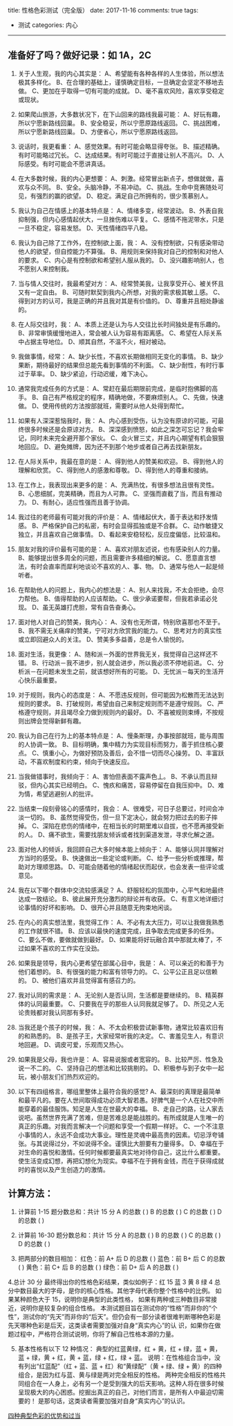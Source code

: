 title: 性格色彩测试（完全版）
date: 2017-11-16
comments: true
tags: 
 - 测试
categories: 内心
----------

## 准备好了吗？做好记录：如 1A，2C

1. 关于人生观，我的内心其实是：
A、希望能有各种各样的人生体验，所以想法极其多样化。
B、在合理的基础上，谨慎确定目标，一旦确定会坚定不移地去做。
C、更加在乎取得一切有可能的成就。
D、毫不喜欢风险，喜欢享受稳定或现状。

2. 如果爬山旅游，大多数状况下，在下山回来的路线我最可能：
A、好玩有趣，所以宁愿新路线回巢。
B、安全稳妥，所以宁愿原路线返回。
C、挑战困难，所以宁愿新路线回巢。
D、方便省心，所以宁愿原路线返回。

<!-- more -->

3. 说话时，我更看重：
A、感觉效果。有时可能会略显得夸张。
B、描述精确。有时可能略过冗长。
C、达成结果。有时可能过于直接让别人不高兴。
D、人际感受。有时可能会不愿讲真话。

4. 在大多数时候，我的内心更想要：
A、刺激。经常冒出新点子，想做就做，喜欢与众不同。
B、安全。头脑冷静，不易冲动。
C、挑战。生命中竞赛随处可见，有强烈的赢的欲望。
D、稳定。满足自己所拥有的，很少羡慕别人。

5. 我认为自己在情感上的基本特点是：
A、情绪多变，经常波动。
B、外表自我抑制强，但内心感情起伏大，一旦挫伤难以平复。
C、感情不拖泥带水，只是一旦不稳定，容易发怒。
D、天性情绪四平八稳。

6. 我认为自己除了工作外，在控制欲上面，我：
A、没有控制欲，只有感染带动他人的欲望，但自控能力不算强。
B、用规则来保持我对自己的控制和对他人的要求。
C、内心是有控制欲和希望别人服从我的。
D、没兴趣影响别人，也不愿别人来控制我。

7. 当与情人交往时，我最希望对方：
A、经常赞美我，让我享受开心、被关怀且又有一定自由。
B、可随时默契到我内心所想，对我的需求极其敏丄感。
C、得到对方的认可，我是正确的并且我对其是有价值的。
D、尊重并且相处静谧的。

8. 在人际交往时，我：
A、本质上还是认为与人交往比长时间独处是有乐趣的。
B、非常审慎缓慢地进入，常会被人认为容易有距离感。
C、希望在人际关系中占据主导地位。
D、顺其自然，不温不火，相对被动。

9. 我做事情，经常：
A、缺少长性，不喜欢长期做相同无变化的事情。
B、缺少果断，期待最好的结果但总能先看到事情的不利面。
C、缺少耐性，有时行事过于草率。
D、缺少紧迫，行动迟缓，难下决心。

10. 通常我完成任务的方式是：
A、常赶在最后期限前完成，是临时抱佛脚的高手。
B、自己有严格规定的程序，精确地做，不要麻烦别人。
C、先做，快速做。
D、使用传统的方法按部就班，需要时从他人处得到帮忙。

11. 如果有人深深惹恼我时，我：
A、内心感到受伤，认为没有原谅的可能，可最终很多时候还是会原谅对方。
B、深深感到愤怒，如此之深怎可忘记？我会牢记，同时未来完全避开那个家伙。
C、会火冒三丈，并且内心期望有机会狠狠地回应。
D、避免摊牌，因为还不到那个地步或者自己再去找新朋友。

12. 在人际关系中，我最在意的是：
A、得到他人的赞美和欢迎。
B、得到他人的理解和欣赏。
C、得到他人的感激和尊敬。
D、得到他人的尊重和接纳。

13. 在工作上，我表现出来更多的是：
A、充满热忱，有很多想法且很有灵性。
B、心思细腻，完美精确，而且为人可靠。
C、坚强而直截了当，而且有推动力。
D、有耐心，适应性强而且善于协调。

14. 我过往的老师最有可能对我的评价是：
A、情绪起伏大，善于表达和抒发情感。
B、严格保护自己的私密，有时会显得孤独或是不合群。
C、动作敏捷又独立，并且喜欢自己做事情。
D、看起来安稳轻松，反应度偏低，比较温和。

15. 朋友对我的评价最有可能的是：
A、喜欢对朋友述说，也有感染别人的力量。
B、能够提出很多周全的问题，而且需要许多精细的解说。
C、愿意直言想法，有时会直率而犀利地谈论不喜欢的人、事、物。
D、通常与他人一起是倾听者。

16. 在帮助他人的问题上，我内心的想法是：
A、别人来找我，不太会拒绝，会尽力帮他。
B、值得帮助的人应该帮助。
C、很少承诺要帮，但我若承诺必兑现。
D、虽无英雄打虎胆，常有自告奋勇心。

17. 面对他人对自己的赞美，我内心：
A、没有也无所谓，特别欣喜那也不至于。
B、我不需无关痛痒的赞美，宁可对方欣赏我的能力。
C、思考对方的真实性或立即回避众人的关注。
D、赞美多多益善，总是令人愉悦的。

18. 面对生活，我更像：
A、随和派－外面的世界我无关，我觉得自己这样还不错。
B、行动派－我不进步，别人就会进步，所以我必须不停地前进。
C、分析派－在问题未发生之前，就该想好所有的可能。
D、无忧派－每天的生活开心快乐最重要。

19. 对于规则，我内心的态度是：
A、不愿违反规则，但可能因为松散而无法达到规则的要求。
B、打破规则，希望由自己来制定规则而不是遵守规则。
C、严格遵守规则，并且竭尽全力做到规则内的最好。
D、不喜被规则束缚，不按规则出牌会觉得新鲜有趣。

20. 我认为自己在行为上的基本特点是：
A、慢条斯理，办事按部就班，能与周围的人协调一致。
B、目标明确，集中精力为实现目标而努力，善于抓住核心要点。
C、慎重小心，为做好预防及善后，会不惜一切而尽心操劳。
D、丰富跃动，不喜欢制度和约束，倾向于快速反应。

21. 当我做错事时，我倾向于：
A、害怕但表面不露声色丄。
B、不承认而且辩驳，但内心其实已经明白。
C、愧疚和痛苦，容易停留在自我压抑中。
D、难为情，希望逃避别人的批评。

22. 当结束一段刻骨铭心的感情时，我会：
A、很难受，可日子总要过，时间会冲淡一切的。
B、虽然觉得受伤，但一旦下定决心，就会努力把过去的影子摔掉。
C、深陷在悲伤的情绪中，在相当长的时期里难以自拔，也不愿再接受新的人。
D、痛不欲生，需要找朋友倾诉或者找到渠道发泄，寻求化解之道。

23. 面对他人的倾诉，我回顾自己大多时候本能上倾向于：
A、能够认同并理解对方当时的感受。
B、快速做出一些定论或判断。
C、给予一些分析或推理，帮助对方理顺思路。
D、可能会随着他的情绪起伏而起伏，也会发表一些评论或意见。

24. 我在以下哪个群体中交流较感满足？
A、舒服轻松的氛围中，心平气和地最终达成一致结论。
B、彼此展开充分激烈的辩论并有收获。
C、有意义地详细讨论事情的好坏和影响。
D、很开心并且随意无拘束地闲谈。

25. 在内心的真实想法里，我觉得工作：
A、不必有太大压力，可以让我做我熟悉的工作就很不错。
B、应该以最快的速度完成，且争取去完成更多的任务。
C、要么不做，要做就做到最好。
D、如果能将好玩融合其中那就太棒了，不过如果不喜欢的工作实在没劲。

26. 如果我是领导，我内心更希望在部属心目中，我是：
A、可以亲近的和善于为他们着想的。
B、有很强的能力和富有领导力的。
C、公平公正且足以信赖的。
D、被他们喜欢并且觉得富有感召力的。

27. 我对认同的需求是：
A、无论别人是否认同，生活都是要继续的。
B、精英群体的认同最重要。
C、只要我在乎的那些人认同我就足够了。
D、所见之人无论贵贱都对我认同那有多好。

28. 当我还是个孩子的时候，我：
A、不太会积极尝试新事物，通常比较喜欢旧有的和熟悉的。
B、是孩子王，大家经常听我的决定。
C、害羞见生人，有意识地回避。
D、调皮可爱，乐观而又热心。

29. 如果我是父母，我也许是：
A、容易说服或者宽容的。
B、比较严厉、性急及说一不二的。
C、坚持自己的想法和比较挑剔的。
D、积极参与到子女中一起玩，被小朋友们们热烈欢迎的。

30. 以下有四组格言，哪组里整体上最符合我的感觉?
A、最深刻的真理是最简单和最平凡的。要在人世间取得成功必须大智若愚。好脾气是一个人在社交中所能穿着的最佳服饰。知足是人生在世最大的幸福。
B、走自己的路，让人家去说吧。虽然世界充满了苦难，但是苦难总是能战胜的。有所成就是人生唯一的真正的乐趣。对我而言解决一个问题和享受一个假期一样好。
C、一个不注意小事情的人，永远不会成功大事业。理性是灵魂中最高贵的因素。切忌浮夸铺张。与其说得过分，不如说得不全。谨慎比大胆要有力量得多。
D、幸福在于对生命的喜悦和激情。任何时候都要最真实地对待你自己，这比什么都重要。使生活变成幻想，再把幻想化为现实。幸福不在于拥有金钱，而在于获得成就时的喜悦以及产生创造力的激情。

## 计算方法：

1. 计算前 1-15 题分数总和：共计 15 分
A 的总数 ( )
B 的总数 ( )
C 的总数 ( )
D 的总数 ( )

2. 计算前 16-30 题分数总和：共计 15 分
A 的总数 ( )
B 的总数 ( )
C 的总数 ( )
D 的总数 ( )

3. 把两部分的数目相加：
红色：前 A+ 后 D 的总数 ( )
蓝色：前 B+ 后 C 的总数 ( )
黄色：前 C+ 后 B 的总数 ( )
绿色：前 D+ 后 A 的总数 ( )

4.总计 30 分
最终得出你的性格色彩结果，类似如例子：红 15 蓝 3 黄 8 绿 4
总分中数目最大的字母，是你的核心性格。其他字母代表你整个性格中的比例。
如果某种颜色大于 15，说明你是典型的此类性格，
如果有两种或三种数目非常接近，说明你是较复杂的组合性格。
本测试题目旨在测试你的“性格”而非你的“个性”，测试你的“先天”而非你的“后天”。但仍会有一部分读者很难判断哪种色彩是先天哪种色彩是后天，这类读者需要加强对自身“真实内心”的认
识，如果你在做题过程中，严格符合测试说明，你将了解自己性格本源的力量。

5. 基本性格有以下 12 种情况：
典型的红蓝黄绿，红 + 黄，红 + 绿，蓝 + 黄，蓝 + 绿，黄 + 红，黄 + 蓝，绿 + 红，绿 + 蓝。
说明：在性格组合当中，没有列出“红蓝配”（红 + 蓝、蓝 + 红）和“黄绿配”（黄 + 绿、绿 + 黄）的四种组合，是因为红与蓝、黄与绿是两对完全相反的性格。
两种完全相反的性格共同组合在一人身上，必有另一个是受到强大的后天影响。这种人将在很多时候呈现极大的内心困惑。挖掘出真正的自己，对他们而言，是所有人中最迫切需要的！
是那句话，这类读者需要加强对自身“真实内心”的认识。

[四种典型色彩的优势和过当](http://wpa.qq.com/msgrd?v=3&uin=352050321&site=qq&menu=yes)